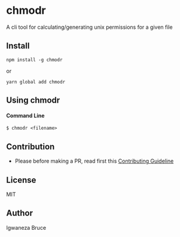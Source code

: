 # chmodr

A cli tool for calculating/generating unix permissions for a given file

## Install

```cli
npm install -g chmodr
```

or

```cli
yarn global add chmodr
```

## Using chmodr

#### Command Line

```cli
$ chmodr <filename>
```

## Contribution

- Please before making a PR, read first this [Contributing Guideline](./CONTRIBUTING.md)

## License

MIT

## Author

Igwaneza Bruce
